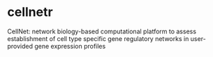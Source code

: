 cellnetr
========

CellNet: network biology-based computational platform to assess establishment of cell type specific gene regulatory networks in user-provided gene expression profiles
